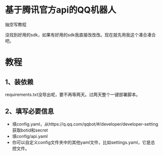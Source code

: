 # 基于腾讯官方api的QQ机器人

抽空写教程

没找到好用的sdk，如果有好用的sdk我直接改改改。现在就先用我这个凑合凑合吧。

# 教程
## 1、装依赖
requirements.txt没导出呢，要不再等两天。过两天整个一键部署脚本。
## 2、填写必要信息
- 填config.yaml，从https://q.qq.com/qqbot/#/developer/developer-setting 获取botid和secret
- 填config/api.yaml
- 你可以自定义config文件夹中的其他yaml文件，比如settings.yaml，它是总控文件。